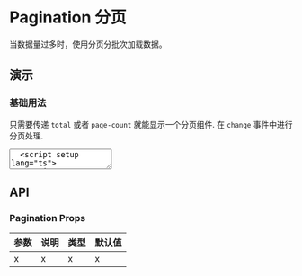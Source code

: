 # Pagination 分页

当数据量过多时，使用分页分批次加载数据。

## 演示

<script setup>
  import { Pagination } from "../../src"
</script>

### 基础用法

只需要传递 `total` 或者 `page-count` 就能显示一个分页组件. 在 `change` 事件中进行分页处理.

<ClientOnly>
  <CodePreview>
  <textarea lang="vue">
  <script setup lang="ts">
  </script>
  <template>
    <hr />
  </template>
  </textarea>
  <template #preview>
    <Pagination :total="100"></Pagination>
  </template>
  </CodePreview>
</ClientOnly>

## API

### Pagination Props

<!-- prettier-ignore -->
| 参数 | 说明 | 类型 | 默认值 |
| --- | --- | --- | --- |
| x | x | x | x |
